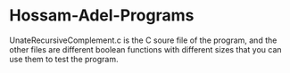 # Hossam-Adel-Programs
UnateRecursiveComplement.c is the C soure file of the program, and 
the other files are different boolean functions with different sizes that you can use them to test the program.
